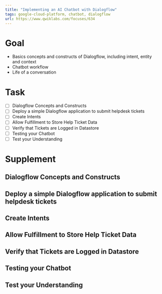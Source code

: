 ```yaml
---
title: "Implementing an AI Chatbot with Dialogflow"
tags: google-cloud-platform, chatbot, dialogflow
url: https://www.qwiklabs.com/focuses/634
---
```


# Goal
- Basics concepts and constructs of Dialogflow, including intent, entity and context
- Chatbot workflow
- Life of a conversation

# Task
- [ ] Dialogflow Concepts and Constructs
- [ ] Deploy a simple Dialogflow application to submit helpdesk tickets
- [ ] Create Intents
- [ ] Allow Fulfillment to Store Help Ticket Data
- [ ] Verify that Tickets are Logged in Datastore
- [ ] Testing your Chatbot
- [ ] Test your Understanding

# Supplement
## Dialogflow Concepts and Constructs
## Deploy a simple Dialogflow application to submit helpdesk tickets
## Create Intents
## Allow Fulfillment to Store Help Ticket Data
## Verify that Tickets are Logged in Datastore
## Testing your Chatbot
## Test your Understanding
